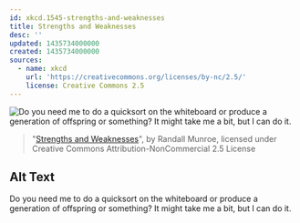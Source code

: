 ```yaml
---
id: xkcd.1545-strengths-and-weaknesses
title: Strengths and Weaknesses
desc: ''
updated: 1435734000000
created: 1435734000000
sources:
  - name: xkcd
    url: 'https://creativecommons.org/licenses/by-nc/2.5/'
    license: Creative Commons 2.5
---
```

![Do you need me to do a quicksort on the whiteboard or produce a generation of offspring or something? It might take me a bit, but I can do it.](https://imgs.xkcd.com/comics/strengths_and_weaknesses.png)
> "[Strengths and Weaknesses](https://xkcd.com/1545/)", by Randall Munroe, licensed under Creative Commons Attribution-NonCommercial 2.5 License

## Alt Text
Do you need me to do a quicksort on the whiteboard or produce a generation of offspring or something? It might take me a bit, but I can do it.
